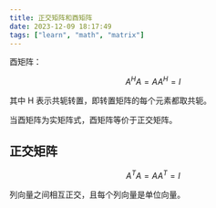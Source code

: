 ```yaml
---
title: 正交矩阵和酉矩阵
date: 2023-12-09 18:17:49
tags: ["learn", "math", "matrix"]
---
```

酉矩阵：

$$A ^ H A = A A ^ H = I$$ 

其中 H 表示共轭转置，即转置矩阵的每个元素都取共轭。

当酉矩阵为实矩阵式，酉矩阵等价于正交矩阵。

## 正交矩阵

$$A ^ T A = A A ^ T = I$$

列向量之间相互正交，且每个列向量是单位向量。

